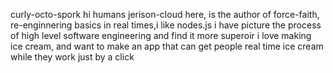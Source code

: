 curly-octo-spork
hi humans
jerison-cloud here, is the author of force-faith, re-enginnering basics in real times,i like nodes.js
i have picture the process of high level software engineering and find it more superoir
i love making ice cream, and want to make an app that can get people real time ice cream while they work just by a click
